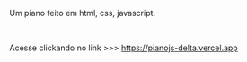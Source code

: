 Um piano feito em html, css, javascript.

<br>

Acesse clickando no link >>> https://pianojs-delta.vercel.app
